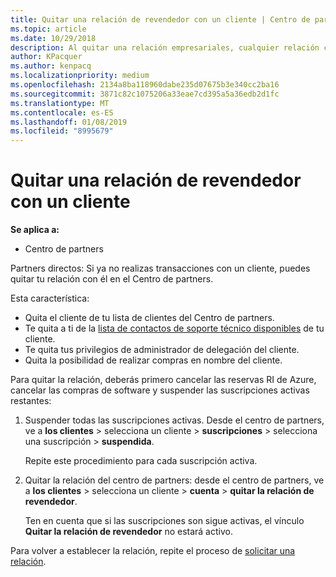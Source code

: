 ```yaml
---
title: Quitar una relación de revendedor con un cliente | Centro de partners
ms.topic: article
ms.date: 10/29/2018
description: Al quitar una relación empresariales, cualquier relación cerrada de negocio desaparecerá de la vista en el Centro de partners.
author: KPacquer
ms.author: kenpacq
ms.localizationpriority: medium
ms.openlocfilehash: 2134a8ba118960dabe235d07675b3e340cc2ba16
ms.sourcegitcommit: 3871c82c1075206a33eae7cd395a5a36edb2d1fc
ms.translationtype: MT
ms.contentlocale: es-ES
ms.lasthandoff: 01/08/2019
ms.locfileid: "8995679"
---
```

# <a name="remove-a-reseller-relationship-with-a-customer"></a>Quitar una relación de revendedor con un cliente

**Se aplica a:**

-   Centro de partners

Partners directos: Si ya no realizas transacciones con un cliente, puedes quitar tu relación con él en el Centro de partners. 

Esta característica:
*  Quita el cliente de tu lista de clientes del Centro de partners.
*  Te quita a ti de la [lista de contactos de soporte técnico disponibles](assign-support-contacts.md) de tu cliente.
*  Te quita tus privilegios de administrador de delegación del cliente.
*  Quita la posibilidad de realizar compras en nombre del cliente.

Para quitar la relación, deberás primero cancelar las reservas RI de Azure, cancelar las compras de software y suspender las suscripciones activas restantes:
1. Suspender todas las suscripciones activas. Desde el centro de partners, ve a **los clientes** > selecciona un cliente > **suscripciones** > selecciona una suscripción > **suspendida**. 

   Repite este procedimiento para cada suscripción activa.

2. Quitar la relación del centro de partners: desde el centro de partners, ve a **los clientes** > selecciona un cliente > **cuenta** > **quitar la relación de revendedor**.

   Ten en cuenta que si las suscripciones son sigue activas, el vínculo **Quitar la relación de revendedor** no estará activo. 

Para volver a establecer la relación, repite el proceso de [solicitar una relación](request-a-relationship-with-a-customer.md).
